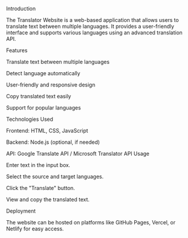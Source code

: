 Introduction

The Translator Website is a web-based application that allows users to translate text between multiple languages. It provides a user-friendly interface and supports various languages using an advanced translation API.

Features

Translate text between multiple languages

Detect language automatically

User-friendly and responsive design

Copy translated text easily

Support for popular languages

Technologies Used

Frontend: HTML, CSS, JavaScript

Backend: Node.js (optional, if needed)

API: Google Translate API / Microsoft Translator API
Usage

Enter text in the input box.

Select the source and target languages.

Click the "Translate" button.

View and copy the translated text.

Deployment

The website can be hosted on platforms like GitHub Pages, Vercel, or Netlify for easy access.
